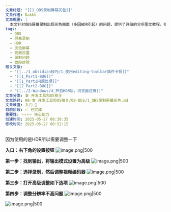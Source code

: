 ```yaml
---
文章标题: "[[1_OBS录制屏幕灰色]]"
文章作者: Dakkk
文章概要: |
  本文针对OBS屏幕录制出现灰色画面（多因HDR引起）的问题，提供了详细的分步图文教程。指导用户如何进入OBS设置，将输出模式调整为高级，并修改视频编码器及高级选项，最终解决灰色画面并优化录制分辨率。
tags:
  - OBS
  - 屏幕录制
  - HDR
  - 灰色屏幕
  - 视频设置
  - 录制问题
  - 故障排除
相关文章:
  - "[[../1_obsidian技巧/1_使用editing-toolbar插件卡顿]]"
  - "[[1_Part1-BUG]]"
  - "[[1_Part1问题处理]]"
  - "[[2_Part2-BUG]]"
  - "[[../2-Windows/4_开启HDR后，浏览器过曝]]"
文章分类: 🛠️ 开发工具和OS相关
文章路径: 08-🛠️ 开发工具和OS相关/08-ObS/1_OBS录制屏幕灰色.md
文章难度: 入门 🌱
目前阶段: ✅ 已完成
重要性: ⭐⭐⭐⭐ 核心能力
创建时间: 2025-05-27 08:30:35
修改时间: 2025-05-27 08:52:15
---
```


因为使用的是HDR所以需要调整一下

**入口：右下角的设置按钮**
![image.png|500](https://my-obsidian-image.oss-cn-guangzhou.aliyuncs.com/2025/05/bbcb0b9d1663af4afe8d26ccf7eb6c86.png)

**第一步：找到输出，将输出模式设置为高级**
![image.png|500](https://my-obsidian-image.oss-cn-guangzhou.aliyuncs.com/2025/05/9bf90e14a64562141c78be22086c4d68.png)

**第二步：选择录制，然后调整视频编码器**
![image.png|500](https://my-obsidian-image.oss-cn-guangzhou.aliyuncs.com/2025/05/5967fc309c7e97ee2b540623c1ece6fd.png)

**第三步：打开高级调整如下选项**
![image.png|500](https://my-obsidian-image.oss-cn-guangzhou.aliyuncs.com/2025/05/3a7363bbe4fef575758b0539b1378cd1.png)

**第四步：调整分辨率不高问题**
![image.png|500](https://my-obsidian-image.oss-cn-guangzhou.aliyuncs.com/2025/05/59190ec8747ea8e07a07f18452e35338.png)

![image.png|500](https://my-obsidian-image.oss-cn-guangzhou.aliyuncs.com/2025/05/3ccb0c891a25e4f6ebc4b5b3b66f6e43.png)
